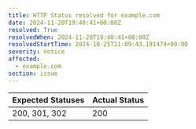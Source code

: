 ```yaml
---
title: HTTP Status resolved for example.com
date: 2024-11-20T19:40:41+00:00Z
resolved: True
resolvedWhen: 2024-11-20T19:40:41+00:00Z
resolvedStartTime: 2024-10-25T21:09:43.191474+00:00
severity: notice
affected:
  - example.com
section: issue
---
```


| Expected Statuses | Actual Status  |
|-------------------|----------------|
| 200, 301, 302 | 200 |
